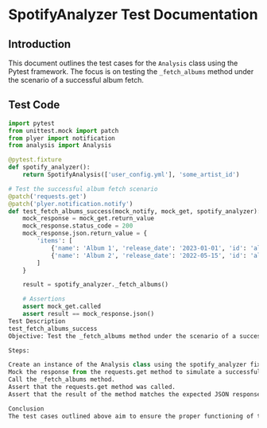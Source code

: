 
# SpotifyAnalyzer Test Documentation

## Introduction

This document outlines the test cases for the `Analysis` class using the Pytest framework. The focus is on testing the `_fetch_albums` method under the scenario of a successful album fetch.

## Test Code

```python
import pytest
from unittest.mock import patch
from plyer import notification
from analysis import Analysis

@pytest.fixture
def spotify_analyzer():
    return SpotifyAnalysis(['user_config.yml'], 'some_artist_id')

# Test the successful album fetch scenario
@patch('requests.get')
@patch('plyer.notification.notify')
def test_fetch_albums_success(mock_notify, mock_get, spotify_analyzer):
    mock_response = mock_get.return_value
    mock_response.status_code = 200
    mock_response.json.return_value = {
        'items': [
            {'name': 'Album 1', 'release_date': '2023-01-01', 'id': 'album_id_1'},
            {'name': 'Album 2', 'release_date': '2022-05-15', 'id': 'album_id_2'}
        ]
    }

    result = spotify_analyzer._fetch_albums()

    # Assertions
    assert mock_get.called
    assert result == mock_response.json()
Test Description
test_fetch_albums_success
Objective: Test the _fetch_albums method under the scenario of a successful album fetch.

Steps:

Create an instance of the Analysis class using the spotify_analyzer fixture.
Mock the response from the requests.get method to simulate a successful API call.
Call the _fetch_albums method.
Assert that the requests.get method was called.
Assert that the result of the method matches the expected JSON response.

Conclusion
The test cases outlined above aim to ensure the proper functioning of the _fetch_albums method in the Analysis class. Running these tests will verify the behavior of the method under the specified scenario.
